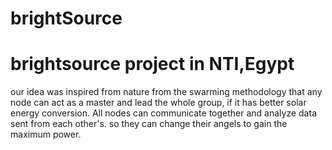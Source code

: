 # brightSource
brightsource project in NTI,Egypt
=================================
our idea was inspired from nature from the swarming methodology that any node can act as a master and lead the whole group, if it has better solar energy conversion. All nodes can communicate together and analyze data sent from each other's. so they can change their angels to gain the maximum power.
